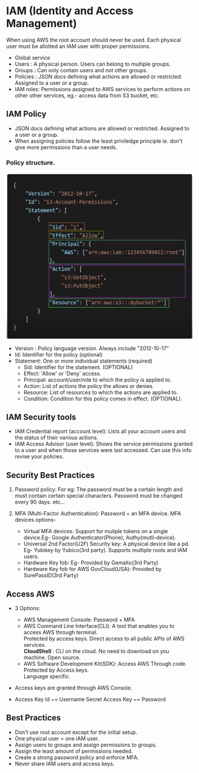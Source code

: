 # IAM (Identity and Access Management)

When using AWS the root account should never be used. Each physical user must be allotted an IAM user with proper permissions. 

- Global service
- Users : A physical person. Users can belong to multiple groups.
- Groups : Can only contain users and not other groups.
- Policies : JSON docs defining what actions are allowed or restricted. Assigned to a user or a group. 
- IAM roles: Permissions assigned to AWS services to perform actions on other other services, eg.- access data from S3 bucket, etc.

## IAM Policy

- JSON docs defining what actions are allowed or restricted. Assigned to a user or a group. 
- When assigning policies follow the least priviledge principle ie. don't give more permissions than a user needs.

### Policy structure.

![alt text](images/image-1.png)

- Version : Policy language version. Always include "2012-10-17" 
- Id: Identifier for the policy (optional)
- Statement: One or more individual statements (required)
    - Sid: Identifier for the statement. (OPTIONAL)
    - Effect: 'Allow' or 'Deny' access.
    - Principal: account/user/role to which the policy is applied to.
    - Action: List of actions the policy the allows or denies.
    - Resource: List of resources to which the actions are applied to.
    - Condition: Condition for this policy comes in effect. (OPTIONAL).

## IAM Security tools

- IAM Credential report (account level): Lists all your account users and the status of their various actions.
- IAM Access Advisor (user level): Shows the service permissions granted to a user and when those services were last accessed.
Can use this info revise your policies. 

## Security Best Practices

1. Password policy: For eg: The password must be a certain length and must contain certain special characters. Password must be changed every 90 days. etc...

2. MFA (Multi-Factor Authentication): Password + an MFA device.
    MFA devices options-
    - Virtual MFA devices: Support for muliple tokens on a single device.Eg- Google Authenticator(Phone), Authy(mutli-device).
    - Universal 2nd Factor(U2F) Security key: A physical device like a pd. Eg- Yubikey by Yubico(3rd party). Supports multiple roots and IAM users.
    - Hardware Key fob: Eg- Provided by Gemalto(3rd Party)
    - Hardware Key fob for AWS GovCloud(USA): Provided by SurePassID(3rd Party)

## Access AWS

- 3 Options: 
    - AWS Management Console: Password + MFA
    - AWS Command Line Interface(CLI): A tool that enables you to access AWS through terminal.   
      Protected by access keys.
      Direct access to all public APIs of AWS services.  
      **CloudShell** : CLI on the cloud. No need to download on you machine.
    Open source. 
    - AWS Software Development Kit(SDK): Access AWS Through code.  
      Protected by Access keys.   
      Language specific.

- Access keys are granted through AWS Console.
- Access Key Id ~= Username
  Secret Access Key ~= Password

## Best Practices

- Don't use root account except for the initial setup.
- One physical user = one IAM user.
- Assign users to groups and assign permissions to groups. 
- Assign the least amount of permissions needed.
- Create a strong password policy and enforce MFA.
- Never share IAM users and access keys.